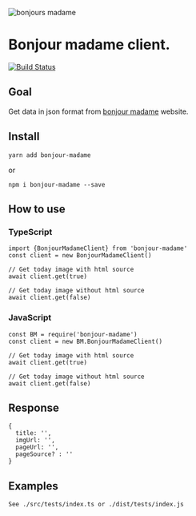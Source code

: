 ![bonjours madame](https://68.media.tumblr.com/9f64a063a3b05589a99b6fff1dd87f83/tumblr_o6wzsiZO9m1v1wvcuo1_400.png)

# Bonjour madame client.

[![Build Status](https://travis-ci.com/damienmarchandfr/bonjour-madame.svg?branch=master)](https://travis-ci.com/damienmarchandfr/bonjour-madame)

## Goal
Get data in json format from [bonjour madame](http://dites.bonjourmadame.fr) website.

## Install

    yarn add bonjour-madame

or

    npm i bonjour-madame --save

## How to use

### TypeScript

    import {BonjourMadameClient} from 'bonjour-madame'
    const client = new BonjourMadameClient()

    // Get today image with html source
    await client.get(true)

    // Get today image without html source
    await client.get(false)

### JavaScript

    const BM = require('bonjour-madame')
    const client = new BM.BonjourMadameClient()

    // Get today image with html source
    await client.get(true)

    // Get today image without html source
    await client.get(false)

## Response

    { 
      title: '',
      imgUrl: '',
      pageUrl: '',
      pageSource? : ''
    }

## Examples

    See ./src/tests/index.ts or ./dist/tests/index.js

